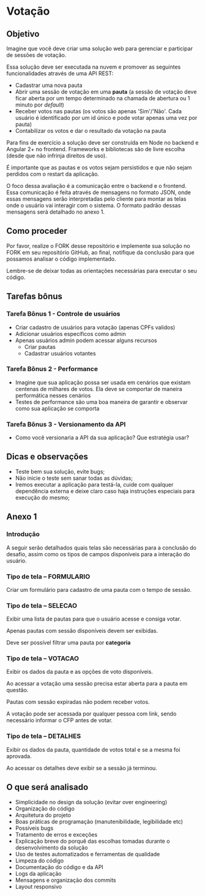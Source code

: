 # Votação

## Objetivo

Imagine que você deve criar uma solução web para gerenciar e participar de sessões de votação.

Essa solução deve ser executada na nuvem e promover as seguintes funcionalidades através de uma API REST:

- Cadastrar uma nova pauta
- Abrir uma sessão de votação em uma **pauta** (a sessão de votação deve ficar aberta por um tempo determinado na chamada de abertura ou 1 minuto por *default*)
- Receber votos nas pautas (os votos são apenas 'Sim'/'Não'. Cada usuário é identificado por um id único e pode votar apenas uma vez por pauta)
- Contabilizar os votos e dar o resultado da votação na pauta

Para fins de exercício a solução deve ser construída em Node no backend e Angular 2+ no frontend. Frameworks e bibliotecas são de livre escolha (desde que não infrinja direitos de uso).

É importante que as pautas e os votos sejam persistidos e que não sejam perdidos com o restart da aplicação.

O foco dessa avaliação é a comunicação entre o backend e o frontend. Essa comunicação é feita através de mensagens no formato JSON, onde essas mensagens serão interpretadas pelo cliente para montar as telas onde o usuário vai interagir com o sistema. O formato padrão dessas mensagens será detalhado no anexo 1.

## Como proceder

Por favor, realize o FORK desse repositório e implemente sua solução no FORK em seu repositório GitHub, ao final, notifique da conclusão para que possamos analisar o código implementado.

Lembre-se de deixar todas as orientações necessárias para executar o seu código.

## Tarefas bônus

### Tarefa Bônus 1 - Controle de usuários

- Criar cadastro de usuários para votação (apenas CPFs validos)
- Adicionar usuários específicos como admin
- Apenas usuários admin podem acessar alguns recursos
    - Criar pautas
    - Cadastrar usuários votantes

### Tarefa Bônus 2 - Performance

- Imagine que sua aplicação possa ser usada em cenários que existam centenas de milhares de votos. Ela deve se comportar de maneira performática nesses cenários
- Testes de performance são uma boa maneira de garantir e observar como sua aplicação se comporta

### Tarefa Bônus 3 - Versionamento da API

- Como você versionaria a API da sua aplicação? Que estratégia usar?

## Dicas e observações

- Teste bem sua solução, evite bugs;
- Não inicie o teste sem sanar todas as dúvidas;
- Iremos executar a aplicação para testá-la, cuide com qualquer dependência externa e deixe claro caso haja instruções especiais para execução do mesmo;

## Anexo 1

### Introdução

A seguir serão detalhados quais telas são necessárias para a conclusão do desafio, assim como os tipos de campos disponíveis para a interação do usuário.

### Tipo de tela – FORMULARIO

Criar um formulário para cadastro de uma pauta com o tempo de sessão.

### Tipo de tela – SELECAO

Exibir uma lista de pautas para que o usuário acesse e consiga votar.

Apenas pautas com sessão disponíveis devem ser exibidas.

Deve ser possível filtrar uma pauta por **categoria**

### Tipo de tela – VOTACAO

Exibir os dados da pauta e as opções de voto disponíveis.

Ao acessar a votação uma sessão precisa estar aberta para a pauta em questão.

Pautas com sessão expiradas não podem receber votos.

A votação pode ser acessada por qualquer pessoa com link, sendo necessário informar o CFP antes de votar.

### Tipo de tela – DETALHES

Exibir os dados da pauta, quantidade de votos total e se a mesma foi aprovada.

Ao acessar os detalhes deve exibir se a sessão já terminou.

## O que será analisado

- Simplicidade no design da solução (evitar over engineering)
- Organização do código
- Arquitetura do projeto
- Boas práticas de programação (manutenibilidade, legibilidade etc)
- Possíveis bugs
- Tratamento de erros e exceções
- Explicação breve do porquê das escolhas tomadas durante o desenvolvimento da solução
- Uso de testes automatizados e ferramentas de qualidade
- Limpeza do código
- Documentação do código e da API
- Logs da aplicação
- Mensagens e organização dos commits
- Layout responsivo